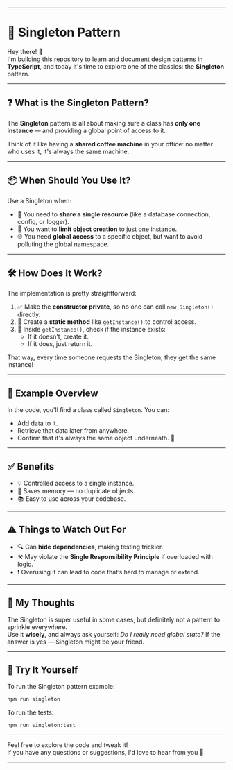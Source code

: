 
---

# 🎯 Singleton Pattern

Hey there! 👋  
I'm building this repository to learn and document design patterns in **TypeScript**, and today it's time to explore one of the classics: the **Singleton** pattern.

---

## ❓ What is the Singleton Pattern?

The **Singleton** pattern is all about making sure a class has **only one instance** — and providing a global point of access to it.

Think of it like having a **shared coffee machine** in your office: no matter who uses it, it's always the same machine.

---

## 📦 When Should You Use It?

Use a Singleton when:

- 🔁 You need to **share a single resource** (like a database connection, config, or logger).
- 🧱 You want to **limit object creation** to just one instance.
- 🌐 You need **global access** to a specific object, but want to avoid polluting the global namespace.

---

## 🛠️ How Does It Work?

The implementation is pretty straightforward:

1. ✅ Make the **constructor private**, so no one can call `new Singleton()` directly.
2. 🔁 Create a **static method** like `getInstance()` to control access.
3. 🧠 Inside `getInstance()`, check if the instance exists:
   - If it doesn't, create it.
   - If it does, just return it.

That way, every time someone requests the Singleton, they get the same instance!

---

## 📌 Example Overview

In the code, you'll find a class called `Singleton`. You can:

- Add data to it.
- Retrieve that data later from anywhere.
- Confirm that it's always the same object underneath. 🧪

---

## ✅ Benefits

- 💡 Controlled access to a single instance.
- 🧠 Saves memory — no duplicate objects.
- 📚 Easy to use across your codebase.

---

## ⚠️ Things to Watch Out For

- 🔍 Can **hide dependencies**, making testing trickier.
- ⚒️ May violate the **Single Responsibility Principle** if overloaded with logic.
- ❗ Overusing it can lead to code that’s hard to manage or extend.

---

## 💬 My Thoughts

The Singleton is super useful in some cases, but definitely not a pattern to sprinkle everywhere.  
Use it **wisely**, and always ask yourself: _Do I really need global state?_ If the answer is yes — Singleton might be your friend.

---

## 🧪 Try It Yourself

To run the Singleton pattern example:

```bash
npm run singleton
```

To run the tests:

```bash
npm run singleton:test
```

---

Feel free to explore the code and tweak it!  
If you have any questions or suggestions, I'd love to hear from you 🙌

---